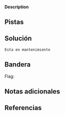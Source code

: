 
 
#### Description

 

## Pistas
 



## Solución

``` 
Esta en mantenimiento 
```

## Bandera
Flag:  

## Notas adicionales


## Referencias
